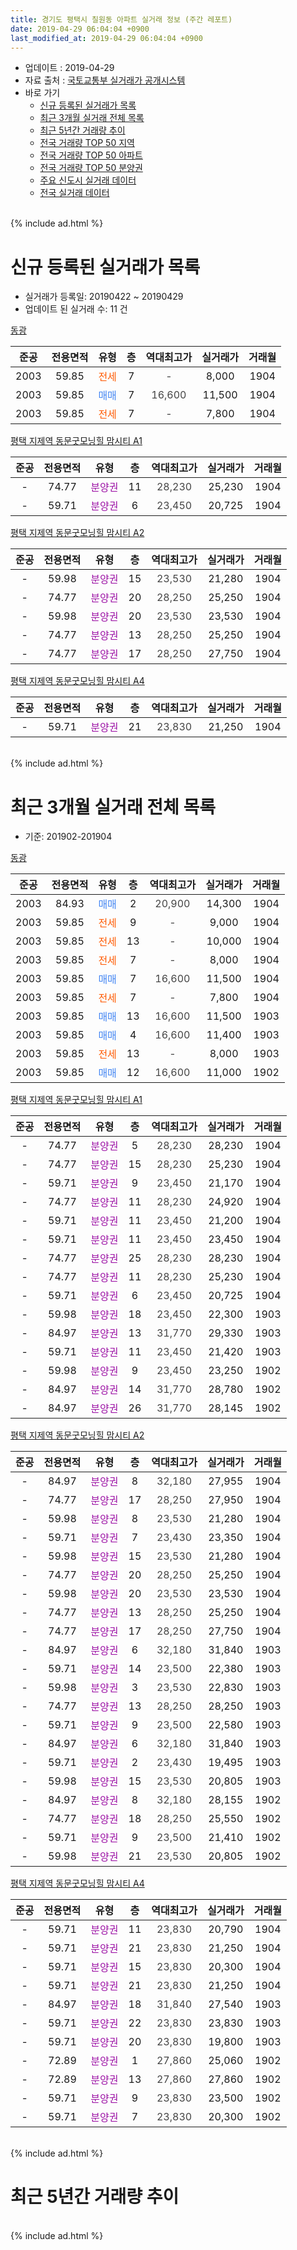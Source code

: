 ```yaml
---
title: 경기도 평택시 칠원동 아파트 실거래 정보 (주간 레포트)
date: 2019-04-29 06:04:04 +0900
last_modified_at: 2019-04-29 06:04:04 +0900
---
```


* 업데이트 : 2019-04-29
* 자료 출처 : [국토교통부 실거래가 공개시스템](http://rt.molit.go.kr)
* 바로 가기
    * [신규 등록된 실거래가 목록](#신규-등록된-실거래가-목록)
    * [최근 3개월 실거래 전체 목록](#최근-3개월-실거래-전체-목록)
    * [최근 5년간 거래량 추이](#최근-5년간-거래량-추이)
    * [전국 거래량 TOP 50 지역](https://inasie.github.io/apt-trade-info/최근-3개월-전국에서-가장-거래가-많이-발생한-지역)
    * [전국 거래량 TOP 50 아파트](https://inasie.github.io/apt-trade-info/최근-3개월-전국에서-가장-거래가-많이-발생한-아파트)
    * [전국 거래량 TOP 50 분양권](https://inasie.github.io/apt-trade-info/최근-3개월-전국에서-가장-거래가-많이-발생한-분양권)
    * [주요 신도시 실거래 데이터](https://inasie.github.io/apt-trade-info/주요-신도시)
    * [전국 실거래 데이터](https://inasie.github.io/apt-trade-info/전국)
<br>
{% include ad.html %}
<br>

# 신규 등록된 실거래가 목록
* 실거래가 등록일: 20190422 ~ 20190429
* 업데이트 된 실거래 수: 11 건


[동광](https://search.naver.com/search.naver?query=%EA%B2%BD%EA%B8%B0%EB%8F%84+%ED%8F%89%ED%83%9D%EC%8B%9C+%EC%B9%A0%EC%9B%90%EB%8F%99+%EB%8F%99%EA%B4%91)

|준공|전용면적|유형|층|역대최고가|실거래가|거래월|
|:---:|:---:|:---:|:---:|:---:|:---:|:---:|
|2003|59.85|<span style="color:#ff5a00">전세</span>|7|<span style="color:#444444">-</span>|8,000|1904|
|2003|59.85|<span style="color:#4285f3">매매</span>|7|<span style="color:#444444">16,600</span>|11,500|1904|
|2003|59.85|<span style="color:#ff5a00">전세</span>|7|<span style="color:#444444">-</span>|7,800|1904|

[평택 지제역 동문굿모닝힐 맘시티 A1](https://search.naver.com/search.naver?query=%EA%B2%BD%EA%B8%B0%EB%8F%84+%ED%8F%89%ED%83%9D%EC%8B%9C+%EC%B9%A0%EC%9B%90%EB%8F%99+%ED%8F%89%ED%83%9D+%EC%A7%80%EC%A0%9C%EC%97%AD+%EB%8F%99%EB%AC%B8%EA%B5%BF%EB%AA%A8%EB%8B%9D%ED%9E%90+%EB%A7%98%EC%8B%9C%ED%8B%B0+A1)

|준공|전용면적|유형|층|역대최고가|실거래가|거래월|
|:---:|:---:|:---:|:---:|:---:|:---:|:---:|
|-|74.77|<span style="color:#9C11A5">분양권</span>|11|<span style="color:#444444">28,230</span>|25,230|1904|
|-|59.71|<span style="color:#9C11A5">분양권</span>|6|<span style="color:#444444">23,450</span>|20,725|1904|

[평택 지제역 동문굿모닝힐 맘시티 A2](https://search.naver.com/search.naver?query=%EA%B2%BD%EA%B8%B0%EB%8F%84+%ED%8F%89%ED%83%9D%EC%8B%9C+%EC%B9%A0%EC%9B%90%EB%8F%99+%ED%8F%89%ED%83%9D+%EC%A7%80%EC%A0%9C%EC%97%AD+%EB%8F%99%EB%AC%B8%EA%B5%BF%EB%AA%A8%EB%8B%9D%ED%9E%90+%EB%A7%98%EC%8B%9C%ED%8B%B0+A2)

|준공|전용면적|유형|층|역대최고가|실거래가|거래월|
|:---:|:---:|:---:|:---:|:---:|:---:|:---:|
|-|59.98|<span style="color:#9C11A5">분양권</span>|15|<span style="color:#444444">23,530</span>|21,280|1904|
|-|74.77|<span style="color:#9C11A5">분양권</span>|20|<span style="color:#444444">28,250</span>|25,250|1904|
|-|59.98|<span style="color:#9C11A5">분양권</span>|20|<span style="color:#444444">23,530</span>|23,530|1904|
|-|74.77|<span style="color:#9C11A5">분양권</span>|13|<span style="color:#444444">28,250</span>|25,250|1904|
|-|74.77|<span style="color:#9C11A5">분양권</span>|17|<span style="color:#444444">28,250</span>|27,750|1904|

[평택 지제역 동문굿모닝힐 맘시티 A4](https://search.naver.com/search.naver?query=%EA%B2%BD%EA%B8%B0%EB%8F%84+%ED%8F%89%ED%83%9D%EC%8B%9C+%EC%B9%A0%EC%9B%90%EB%8F%99+%ED%8F%89%ED%83%9D+%EC%A7%80%EC%A0%9C%EC%97%AD+%EB%8F%99%EB%AC%B8%EA%B5%BF%EB%AA%A8%EB%8B%9D%ED%9E%90+%EB%A7%98%EC%8B%9C%ED%8B%B0+A4)

|준공|전용면적|유형|층|역대최고가|실거래가|거래월|
|:---:|:---:|:---:|:---:|:---:|:---:|:---:|
|-|59.71|<span style="color:#9C11A5">분양권</span>|21|<span style="color:#444444">23,830</span>|21,250|1904|


<br>
{% include ad.html %}
<br>

# 최근 3개월 실거래 전체 목록
* 기준: 201902-201904


[동광](https://search.naver.com/search.naver?query=%EA%B2%BD%EA%B8%B0%EB%8F%84+%ED%8F%89%ED%83%9D%EC%8B%9C+%EC%B9%A0%EC%9B%90%EB%8F%99+%EB%8F%99%EA%B4%91)

|준공|전용면적|유형|층|역대최고가|실거래가|거래월|
|:---:|:---:|:---:|:---:|:---:|:---:|:---:|
|2003|84.93|<span style="color:#4285f3">매매</span>|2|<span style="color:#444444">20,900</span>|14,300|1904|
|2003|59.85|<span style="color:#ff5a00">전세</span>|9|<span style="color:#444444">-</span>|9,000|1904|
|2003|59.85|<span style="color:#ff5a00">전세</span>|13|<span style="color:#444444">-</span>|10,000|1904|
|2003|59.85|<span style="color:#ff5a00">전세</span>|7|<span style="color:#444444">-</span>|8,000|1904|
|2003|59.85|<span style="color:#4285f3">매매</span>|7|<span style="color:#444444">16,600</span>|11,500|1904|
|2003|59.85|<span style="color:#ff5a00">전세</span>|7|<span style="color:#444444">-</span>|7,800|1904|
|2003|59.85|<span style="color:#4285f3">매매</span>|13|<span style="color:#444444">16,600</span>|11,500|1903|
|2003|59.85|<span style="color:#4285f3">매매</span>|4|<span style="color:#444444">16,600</span>|11,400|1903|
|2003|59.85|<span style="color:#ff5a00">전세</span>|13|<span style="color:#444444">-</span>|8,000|1903|
|2003|59.85|<span style="color:#4285f3">매매</span>|12|<span style="color:#444444">16,600</span>|11,000|1902|

[평택 지제역 동문굿모닝힐 맘시티 A1](https://search.naver.com/search.naver?query=%EA%B2%BD%EA%B8%B0%EB%8F%84+%ED%8F%89%ED%83%9D%EC%8B%9C+%EC%B9%A0%EC%9B%90%EB%8F%99+%ED%8F%89%ED%83%9D+%EC%A7%80%EC%A0%9C%EC%97%AD+%EB%8F%99%EB%AC%B8%EA%B5%BF%EB%AA%A8%EB%8B%9D%ED%9E%90+%EB%A7%98%EC%8B%9C%ED%8B%B0+A1)

|준공|전용면적|유형|층|역대최고가|실거래가|거래월|
|:---:|:---:|:---:|:---:|:---:|:---:|:---:|
|-|74.77|<span style="color:#9C11A5">분양권</span>|5|<span style="color:#444444">28,230</span>|28,230|1904|
|-|74.77|<span style="color:#9C11A5">분양권</span>|15|<span style="color:#444444">28,230</span>|25,230|1904|
|-|59.71|<span style="color:#9C11A5">분양권</span>|9|<span style="color:#444444">23,450</span>|21,170|1904|
|-|74.77|<span style="color:#9C11A5">분양권</span>|11|<span style="color:#444444">28,230</span>|24,920|1904|
|-|59.71|<span style="color:#9C11A5">분양권</span>|11|<span style="color:#444444">23,450</span>|21,200|1904|
|-|59.71|<span style="color:#9C11A5">분양권</span>|11|<span style="color:#444444">23,450</span>|23,450|1904|
|-|74.77|<span style="color:#9C11A5">분양권</span>|25|<span style="color:#444444">28,230</span>|28,230|1904|
|-|74.77|<span style="color:#9C11A5">분양권</span>|11|<span style="color:#444444">28,230</span>|25,230|1904|
|-|59.71|<span style="color:#9C11A5">분양권</span>|6|<span style="color:#444444">23,450</span>|20,725|1904|
|-|59.98|<span style="color:#9C11A5">분양권</span>|18|<span style="color:#444444">23,450</span>|22,300|1903|
|-|84.97|<span style="color:#9C11A5">분양권</span>|13|<span style="color:#444444">31,770</span>|29,330|1903|
|-|59.71|<span style="color:#9C11A5">분양권</span>|11|<span style="color:#444444">23,450</span>|21,420|1903|
|-|59.98|<span style="color:#9C11A5">분양권</span>|9|<span style="color:#444444">23,450</span>|23,250|1902|
|-|84.97|<span style="color:#9C11A5">분양권</span>|14|<span style="color:#444444">31,770</span>|28,780|1902|
|-|84.97|<span style="color:#9C11A5">분양권</span>|26|<span style="color:#444444">31,770</span>|28,145|1902|

[평택 지제역 동문굿모닝힐 맘시티 A2](https://search.naver.com/search.naver?query=%EA%B2%BD%EA%B8%B0%EB%8F%84+%ED%8F%89%ED%83%9D%EC%8B%9C+%EC%B9%A0%EC%9B%90%EB%8F%99+%ED%8F%89%ED%83%9D+%EC%A7%80%EC%A0%9C%EC%97%AD+%EB%8F%99%EB%AC%B8%EA%B5%BF%EB%AA%A8%EB%8B%9D%ED%9E%90+%EB%A7%98%EC%8B%9C%ED%8B%B0+A2)

|준공|전용면적|유형|층|역대최고가|실거래가|거래월|
|:---:|:---:|:---:|:---:|:---:|:---:|:---:|
|-|84.97|<span style="color:#9C11A5">분양권</span>|8|<span style="color:#444444">32,180</span>|27,955|1904|
|-|74.77|<span style="color:#9C11A5">분양권</span>|17|<span style="color:#444444">28,250</span>|27,950|1904|
|-|59.98|<span style="color:#9C11A5">분양권</span>|8|<span style="color:#444444">23,530</span>|21,280|1904|
|-|59.71|<span style="color:#9C11A5">분양권</span>|7|<span style="color:#444444">23,430</span>|23,350|1904|
|-|59.98|<span style="color:#9C11A5">분양권</span>|15|<span style="color:#444444">23,530</span>|21,280|1904|
|-|74.77|<span style="color:#9C11A5">분양권</span>|20|<span style="color:#444444">28,250</span>|25,250|1904|
|-|59.98|<span style="color:#9C11A5">분양권</span>|20|<span style="color:#444444">23,530</span>|23,530|1904|
|-|74.77|<span style="color:#9C11A5">분양권</span>|13|<span style="color:#444444">28,250</span>|25,250|1904|
|-|74.77|<span style="color:#9C11A5">분양권</span>|17|<span style="color:#444444">28,250</span>|27,750|1904|
|-|84.97|<span style="color:#9C11A5">분양권</span>|6|<span style="color:#444444">32,180</span>|31,840|1903|
|-|59.71|<span style="color:#9C11A5">분양권</span>|14|<span style="color:#444444">23,500</span>|22,380|1903|
|-|59.98|<span style="color:#9C11A5">분양권</span>|3|<span style="color:#444444">23,530</span>|22,830|1903|
|-|74.77|<span style="color:#9C11A5">분양권</span>|13|<span style="color:#444444">28,250</span>|28,250|1903|
|-|59.71|<span style="color:#9C11A5">분양권</span>|9|<span style="color:#444444">23,500</span>|22,580|1903|
|-|84.97|<span style="color:#9C11A5">분양권</span>|6|<span style="color:#444444">32,180</span>|31,840|1903|
|-|59.71|<span style="color:#9C11A5">분양권</span>|2|<span style="color:#444444">23,430</span>|19,495|1903|
|-|59.98|<span style="color:#9C11A5">분양권</span>|15|<span style="color:#444444">23,530</span>|20,805|1903|
|-|84.97|<span style="color:#9C11A5">분양권</span>|8|<span style="color:#444444">32,180</span>|28,155|1902|
|-|74.77|<span style="color:#9C11A5">분양권</span>|18|<span style="color:#444444">28,250</span>|25,550|1902|
|-|59.71|<span style="color:#9C11A5">분양권</span>|9|<span style="color:#444444">23,500</span>|21,410|1902|
|-|59.98|<span style="color:#9C11A5">분양권</span>|21|<span style="color:#444444">23,530</span>|20,805|1902|


<script async src="//pagead2.googlesyndication.com/pagead/js/adsbygoogle.js"></script>
<!-- 기본 -->
<ins class="adsbygoogle"
     style="display:block"
     data-ad-client="ca-pub-2446590836940007"
     data-ad-slot="1659523306"
     data-ad-format="auto"
     data-full-width-responsive="true"></ins>
<script>
(adsbygoogle = window.adsbygoogle || []).push({});
</script>


[평택 지제역 동문굿모닝힐 맘시티 A4](https://search.naver.com/search.naver?query=%EA%B2%BD%EA%B8%B0%EB%8F%84+%ED%8F%89%ED%83%9D%EC%8B%9C+%EC%B9%A0%EC%9B%90%EB%8F%99+%ED%8F%89%ED%83%9D+%EC%A7%80%EC%A0%9C%EC%97%AD+%EB%8F%99%EB%AC%B8%EA%B5%BF%EB%AA%A8%EB%8B%9D%ED%9E%90+%EB%A7%98%EC%8B%9C%ED%8B%B0+A4)

|준공|전용면적|유형|층|역대최고가|실거래가|거래월|
|:---:|:---:|:---:|:---:|:---:|:---:|:---:|
|-|59.71|<span style="color:#9C11A5">분양권</span>|11|<span style="color:#444444">23,830</span>|20,790|1904|
|-|59.71|<span style="color:#9C11A5">분양권</span>|21|<span style="color:#444444">23,830</span>|21,250|1904|
|-|59.71|<span style="color:#9C11A5">분양권</span>|15|<span style="color:#444444">23,830</span>|20,300|1904|
|-|59.71|<span style="color:#9C11A5">분양권</span>|21|<span style="color:#444444">23,830</span>|21,250|1904|
|-|84.97|<span style="color:#9C11A5">분양권</span>|18|<span style="color:#444444">31,840</span>|27,540|1903|
|-|59.71|<span style="color:#9C11A5">분양권</span>|22|<span style="color:#444444">23,830</span>|23,830|1903|
|-|59.71|<span style="color:#9C11A5">분양권</span>|20|<span style="color:#444444">23,830</span>|19,800|1903|
|-|72.89|<span style="color:#9C11A5">분양권</span>|1|<span style="color:#444444">27,860</span>|25,060|1902|
|-|72.89|<span style="color:#9C11A5">분양권</span>|13|<span style="color:#444444">27,860</span>|27,860|1902|
|-|59.71|<span style="color:#9C11A5">분양권</span>|9|<span style="color:#444444">23,830</span>|23,500|1902|
|-|59.71|<span style="color:#9C11A5">분양권</span>|7|<span style="color:#444444">23,830</span>|20,300|1902|


<br>
{% include ad.html %}
<br>

# 최근 5년간 거래량 추이


<div style="width:100%;">
    <canvas id="deal_progress" height="200"></canvas>
</div>

<script>
new Chart(document.getElementById("deal_progress"), {
    type: 'line',
    data: {
        labels: ['201404','201405','201406','201407','201408','201409','201410','201411','201412','201501','201502','201503','201504','201505','201506','201507','201508','201509','201510','201511','201512','201601','201602','201603','201604','201605','201606','201607','201608','201609','201610','201611','201612','201701','201702','201703','201704','201705','201706','201707','201708','201709','201710','201711','201712','201801','201802','201803','201804','201805','201806','201807','201808','201809','201810','201811','201812','201901','201902','201903','201904'],
        datasets: [{
            label: '매매',
            pointRadius: 1,
            data: [7, 2, 2, 0, 4, 10, 6, 9, 2, 12, 5, 17, 11, 8, 7, 10, 4, 14, 11, 4, 7, 2, 5, 8, 7, 2, 9, 5, 6, 3, 11, 4, 6, 2, 2, 0, 6, 2, 7, 3, 6, 5, 3, 2, 4, 13, 6, 4, 8, 8, 5, 8, 7, 4, 17, 13, 7, 9, 12, 16, 24],
            borderColor: "rgba(255, 201, 14, 1)",
            backgroundColor: "rgba(255, 201, 14, 0.5)",
            fill: false,
            lineTension: 0
        },{
            label: '전월세',
            pointRadius: 1,
            data: [5, 6, 1, 3, 5, 2, 2, 6, 3, 3, 3, 2, 4, 2, 4, 1, 4, 8, 4, 3, 4, 2, 3, 1, 2, 4, 4, 2, 3, 3, 1, 1, 2, 2, 4, 2, 3, 3, 2, 1, 3, 3, 1, 2, 3, 2, 1, 5, 4, 0, 3, 5, 6, 1, 4, 1, 2, 0, 0, 1, 4],
            borderColor: "rgba(0, 141, 185, 1)",
            backgroundColor: "rgba(0, 141, 185, 0.5)",
            fill: false,
            lineTension: 0
        }
        ]
    },
    options: {
        responsive: true,
        title: {
            display: false
        },
        tooltips: {
            mode: 'index',
            intersect: false
        },
        hover: {
            mode: 'nearest',
            intersect: true
        },
        scales: {
            xAxes: [{
                display: true,
                scaleLabel: {
                    display: true,
                    labelString: '년/월'
                }
            }],
            yAxes: [{
                display: true,
                ticks: {
                    suggestedMin: 0,
                },
                scaleLabel: {
                    display: true,
                    labelString: '실거래 수'
                }
            }]
        }
    }
});

</script>


<br>
{% include ad.html %}
<br>

